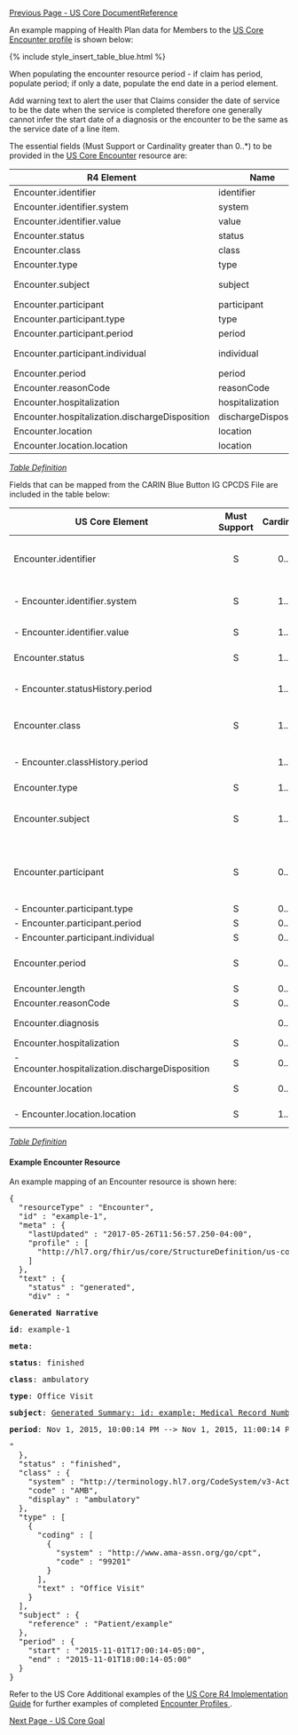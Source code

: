 [Previous Page - US Core DocumentReference](USCoreDocumentReference.html)

An example mapping of Health Plan data for Members to the [US Core Encounter profile](http://hl7.org/fhir/us/core/StructureDefinition-us-core-encounter.html) is shown below:

{% include style_insert_table_blue.html %}

When populating the encounter resource period - if claim has period, populate period; if only a date, populate the end date in a period element.

Add warning text to alert the user that Claims consider the date of service to be the date when the service is completed therefore one generally cannot infer the start date of a diagnosis or the encounter to be the same as the service date of a line item.


The essential fields (Must Support or Cardinality greater than 0..*) to be provided in the [US Core Encounter](http://hl7.org/fhir/us/core/StructureDefinition-us-core-encounter.html) resource are:

| R4 Element                                     | Name                  | Cardinality | Type                                    |
|------------------------------------------------|-----------------------|:-----------:|-----------------------------------------|
| Encounter.identifier                           |  identifier           |     0..*    | Identifier                              |
| Encounter.identifier.system                    |  system               |     1..1    | uri                                     |
| Encounter.identifier.value                     |  value                |     1..1    | string                                  |
| Encounter.status                               |  status               |     1..1    | code                                    |
| Encounter.class                                |  class                |     1..1    | Coding                                  |
| Encounter.type                                 |  type                 |     1..*    | CodeableConcept                         |
| Encounter.subject                              |  subject              |     1..1    | Reference(US Core Patient Profile)      |
| Encounter.participant                          |  participant          |     0..*    | BackboneElement                         |
| Encounter.participant.type                     |  type                 |     0..*    | CodeableConcept                         |
| Encounter.participant.period                   |  period               |     0..1    | Period                                  |
| Encounter.participant.individual               |  individual           |     0..1    | Reference(US Core Practitioner Profile) |
| Encounter.period                               |  period               |     0..1    | Period                                  |
| Encounter.reasonCode                           |  reasonCode           |     0..*    | CodeableConcept                         |
| Encounter.hospitalization                      |  hospitalization      |     0..1    | BackboneElement                         |
| Encounter.hospitalization.dischargeDisposition |  dischargeDisposition |     0..1    | CodeableConcept                         |
| Encounter.location                             |  location             |     0..*    | BackboneElement                         |
| Encounter.location.location                    |  location             |     1..1    | Reference(Location)                     |

<i>[Table Definition](index.html#mapping-adjudicated-claims-and-encounter-information-to-clinical-resources)</i>

Fields that can be mapped from the CARIN Blue Button IG CPCDS File are included in the table below:

| US Core Element                                   | Must Support | Cardinality | CARIN-BB Element                                                                                   | CPCDS Element Mapping or Implementer Note                                                                                                                                                                  |
|---------------------------------------------------|:------------:|:-----------:|----------------------------------------------------------------------------------------------------|------------------------------------------------------------------------------------------------------------------------------------------------------------------------------------------------------------|
| Encounter.identifier                              |       S      |     0..*    | ExplanationOfBenefit.identifier                                                                    | [{"35":"Payer claim unique identifier"}]. Note: Assign Payer System URI for Unique Claim Id in Encounter.identifier.system. SetClaim Id in Encounter.identifier.value                                      |
|  - Encounter.identifier.system                    |       S      |     1..1    |                                                                                                    | . Note: Assign Payer System URI for Unique Claim Id in Encounter.identifier.system. Set Claim Id in Encounter.identifier.value                                                                             |
|  - Encounter.identifier.value                     |       S      |     1..1    |                                                                                                    | . Note: Assign Claim Id in Encounter.identifier.value                                                                                                                                                      |
| Encounter.status                                  |       S      |     1..1    | ExplanationOfBenefit.status                                                                        | [{"140":"Claim processing status code<br>"}]                                                                                                                                                               |
|  - Encounter.statusHistory.period                 |              |     1..1    |                                                                                                    | [{"177, 178":"Statement From Date<br>Statement Through Date<br>"}]                                                                                                                                          |
| Encounter.class                                   |       S      |     1..1    |                                                                                                    | . Note: Use ExplanationOfBenefit.type [institutional\|oral\|pharmacy\|professional\|vision]  to map to ActCode [IMP\|AMB\|AMB\|AMB]                                                                        |
|  - Encounter.classHistory.period                  |              |     1..1    | ExplanationOfBenefit.item.serviced.servicedPeriod, ExplanationOfBenefit.item.serviced.servicedDate | [{"18, 19":"Member Admission Date<br>Member Discharge Date"}, {"90, 119":"Service from date, Service to date"}]                                                                                             |
| Encounter.type                                    |       S      |     1..*    | ExplanationOfBenefit.type                                                                          | [{"16":"Claim type"}]                                                                                                                                                                                      |
| Encounter.subject                                 |       S      |     1..1    | ExplanationOfBenefit.patient                                                                       | [{"Ref (1), Ref (109)":"Member id, Patient account number"}, {"Ref (191)":"Unique Member ID"}, {"Ref (110)":"Medical record number"}]                                                                       |
| Encounter.participant                             |       S      |     0..*    |                                                                                                    | [{"Ref (93, 96, 98, 99, 173)":"Provider attending, PCP, operating, refering and supervising NPIs"}, {"Ref (166, 169, 182, 171, 174)":"Provider attending, PCP, operating, refering and supervising names"}] |
|  - Encounter.participant.type                     |       S      |     0..*    |                                                                                                    | . Note: Provide information if available                                                                                                                                                                   |
|  - Encounter.participant.period                   |       S      |     0..1    |                                                                                                    | . Note: Provide information if available                                                                                                                                                                   |
|  - Encounter.participant.individual               |       S      |     0..1    |                                                                                                    | . Note: Provide information if available                                                                                                                                                                   |
| Encounter.period                                  |       S      |     0..1    | ExplanationOfBenefit.item.serviced.servicedPeriod, ExplanationOfBenefit.item.serviced.servicedDate | [{"18, 19":"Member Admission Date<br>Member Discharge Date"}, {"90, 119":"Service from date, Service to date"}]                                                                                             |
| Encounter.length                                  |       S      |     0..1    |                                                                                                    | . Note: Provide information if available                                                                                                                                                                   |
| Encounter.reasonCode                              |       S      |     0..*    |                                                                                                    | . Note: Provide information if available                                                                                                                                                                   |
| Encounter.diagnosis                               |              |     0..*    |                                                                                                    | [{"21, 22, 23, 30, 31":"Diagnosis Code"}, {"28, 29":"Present on admission"}]          |
| Encounter.hospitalization                         |       S      |     0..1    |                                                                                                    | . Note: Provide information if available                                                                                                                                                                   |
|  - Encounter.hospitalization.dischargeDisposition |       S      |     0..1    |                                                                                                    | . Note: Provide information if available                                                                                                                                                                   |
| Encounter.location                                |       S      |     0..*    | ExplanationOfBenefit.locationReference                                                             | . Note: Reference to location where Encounter took place                                                                                                                                                   |
|  - Encounter.location.location                    |       S      |     1..1    |                                                                                                    | . Note: Reference to location where Encounter took place                                                                                                                                                   |


<i>[Table Definition](index.html#mapping-adjudicated-claims-and-encounter-information-to-clinical-resources)</i>


#### Example Encounter Resource

An example mapping of an Encounter resource is shown here:

<pre>
{
  "resourceType" : "Encounter",
  "id" : "example-1",
  "meta" : {
    "lastUpdated" : "2017-05-26T11:56:57.250-04:00",
    "profile" : [
      "http://hl7.org/fhir/us/core/StructureDefinition/us-core-encounter"
    ]
  },
  "text" : {
    "status" : "generated",
    "div" : "<div xmlns=\"http://www.w3.org/1999/xhtml\"><p><b>Generated Narrative</b></p><p><b>id</b>: example-1</p><p><b>meta</b>: </p><p><b>status</b>: finished</p><p><b>class</b>: <span title=\"{http://terminology.hl7.org/CodeSystem/v3-ActCode AMB}\">ambulatory</span></p><p><b>type</b>: <span title=\"Codes: {http://www.ama-assn.org/go/cpt 99201}\">Office Visit</span></p><p><b>subject</b>: <a href=\"Patient-example.html\">Generated Summary: id: example; Medical Record Number = 1032702 (USUAL); active; Amy V. Shaw , Amy V. Baxter ; ph: 555-555-5555(HOME), amy.shaw@example.com; gender: female; birthDate: 1987-02-20</a></p><p><b>period</b>: Nov 1, 2015, 10:00:14 PM --&gt; Nov 1, 2015, 11:00:14 PM</p></div>"
  },
  "status" : "finished",
  "class" : {
    "system" : "http://terminology.hl7.org/CodeSystem/v3-ActCode",
    "code" : "AMB",
    "display" : "ambulatory"
  },
  "type" : [
    {
      "coding" : [
        {
          "system" : "http://www.ama-assn.org/go/cpt",
          "code" : "99201"
        }
      ],
      "text" : "Office Visit"
    }
  ],
  "subject" : {
    "reference" : "Patient/example"
  },
  "period" : {
    "start" : "2015-11-01T17:00:14-05:00",
    "end" : "2015-11-01T18:00:14-05:00"
  }
}
</pre>


Refer to the US Core Additional examples of the [US Core R4 Implementation Guide](http://hl7.org/fhir/us/core/index.html) for further examples of completed [Encounter Profiles ](http://hl7.org/fhir/us/core/StructureDefinition-us-core-encounter.html).




[Next Page - US Core Goal](USCoreGoal.html)
